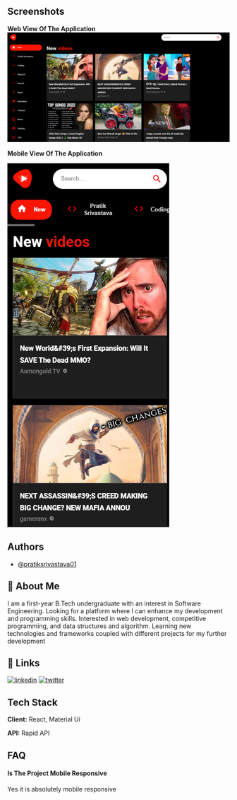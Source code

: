 ## Screenshots

**Web View Of The Application**
![App Screenshot](./New%20folder/Screenshot%202022-09-05%20203743.png)

<!-- **SideBar Of The Application**

![App Screenshot](./New%20folder/Screenshot%202022-09-05%20203821.png) -->

**Mobile View Of The Application**

![App Screenshot](./New%20folder/Screenshot%202022-09-05%20203930.png)

## Authors

- [@pratiksrivastava01](https://www.github.com/pratiksrivastava01)

## 🚀 About Me

I am a first-year B.Tech undergraduate with an interest in Software Engineering. Looking for a platform where I can enhance my development and programming skills. Interested in web development, competitive programming, and data structures and algorithm. Learning new technologies and frameworks coupled with different projects for my further development

## 🔗 Links

[![linkedin](https://img.shields.io/badge/linkedin-0A66C2?style=for-the-badge&logo=linkedin&logoColor=white)](https://www.linkedin.com/in/srivastava2191/)
[![twitter](https://img.shields.io/badge/twitter-1DA1F2?style=for-the-badge&logo=twitter&logoColor=white)](https://twitter.com/Pratik_Srivasta)

## Tech Stack

**Client:** React, Material Ui

**API:** Rapid API

## FAQ

#### Is The Project Mobile Responsive

Yes it is absolutely mobile responsive
